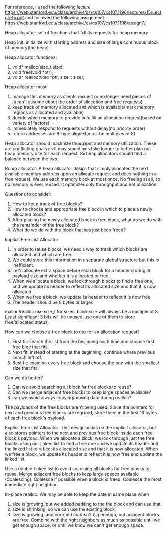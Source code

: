 For reference, I used the following lecture
https://web.stanford.edu/class/archive/cs/cs107/cs107.1196/lectures/15/Lecture15.pdf
and followed the following assignment
https://web.stanford.edu/class/archive/cs/cs107/cs107.1196/assign7/


Heap allocator: set of functions that fulfills requests for heap memory

Heap init: initialize with starting address and size of large continuous block of memory(the heap)

Heap allocator functions:
1. void* malloc(size_t size);
2. void free(void *ptr);
3. void* realloc(void *ptr, size_t size);

Heap allocator must:
1. manage this memory as clients request or no longer need pieces of it(can't assume about the order of allocation and free requests)
2. keep track of memory allocated and which is available(mark memory regions as allocated and available)
3. decide which memory to provide to fulfill an allocation request(based on variety of factors)
4. immediately respond to requests without delay(no priority order)
5. return addresses are 8-byte aligned(must be multiples of 8)

Heap allocator should maximize thoughput and memory utilization. These are conflicting goals as it may sometimes take longer to better plan out heap memory use for each request. So heap allocators should find a balance between the two.

Bump allocator:
A heap allocator design that simply allocates the next available memory address upon an allocate request and does nothing in a free request.
We use each memory block at most once. No freeing at all, so no memory is ever reused.
It optimizes only throughput and not utilization.

Questions to consider:
1. How to keep track of free blocks?
2. How to choose and appropriate free block in which to place a newly allocated block?
3. After placing the newly allocated block in free block, what do we do with the remainder of the free block?
4. What do we do with the block that has just been freed?

Implicit Free List Allocator:
1. In order to reuse blocks, we need a way to track which blocks are allocated and which are free.
2. We could store this information in a separate global structure but this is inefficient.
3. Let's allocate extra space before each block for a header storing its payload size and whether it is allocated or free.
4. When we allocate a block, we look through blocks to find a free one, and we update its header to reflect its allocated size and that it is now allocated.
5. When we free a block, we update its header to reflect it is now free.
6. The header should be 8 bytes or larger.

malloc/realloc use size_t for sizes.
block size will always be a multiple of 8.
Least significant 3 bits will be unused. use one of them to store free/allocated status.

How can we choose a free block to use for an allocation request?
1. First fit: search the list from the beginning each time and choose first free bloc that fits.
2. Next fit: instead of starting at the beginning, continue where previous search left off.
3. Best fit: examine every free block and choose the one with the smallest size that fits.

Can we do better?
1. Can we avoid searching all block for free blocks to reuse?
2. Can we merge adjacent free blocks to keep large spaces available?
3. can we avoid always copying/moving data during realloc?

The payloads of the free blocks aren't being used. Since the pointers for next and previous free blocks are required, store them in the first 16 bytes of each free block's payload.

Explicit Free List Allocator:
This design builds on the implicit allocator, but also stores pointers to the next and previous free block inside each free block's payload.
When we allocate a block, we look through just the free blocks using our linked list to find a free one and we update its header and the linked list to reflect its allocated size and that it is now allocated.
When we free a block, we update its header to reflect it is now free and update the linked list.

Use a double-linked list to avoid searching all blocks for free blocks to reuse.
Merge adjacent free blocks to keep large spaces available (Coalescing).
Coalesce if possible when a block is freed. Coalesce the most immediate right neighbor.

In-place realloc:
We may be able to keep the date in same place when
1. size is growing, but we added padding to the the block and can use that.
2. size is shrinking, so we can use the existing block.
3. size is growing, and current block isn't big enough, but adjacent blocks are free.
Combine with the right neighbors as much as possible until we get enough space, or until we know we can't get enough space.





